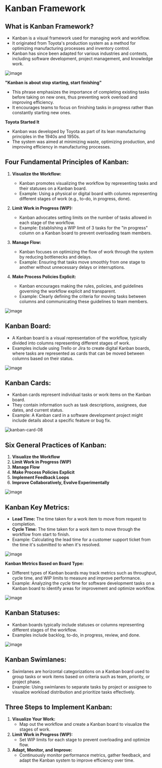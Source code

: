 # **Kanban Framework**

## **What is Kanban Framework?**
- Kanban is a visual framework used for managing work and workflow.
- It originated from Toyota's production system as a method for optimizing manufacturing processes and inventory control.
- Kanban has since been adapted for various industries and contexts, including software development, project management, and knowledge work.

![image](https://github.com/Anandini18/Agile-Methodology/assets/88365547/a323d474-bd71-422b-96dd-1f22af443137)


**"Kanban is about stop starting, start finishing"**
- This phrase emphasizes the importance of completing existing tasks before taking on new ones, thus preventing work overload and improving efficiency.
- It encourages teams to focus on finishing tasks in progress rather than constantly starting new ones.

**Toyota Started It**
- Kanban was developed by Toyota as part of its lean manufacturing principles in the 1940s and 1950s.
- The system was aimed at minimizing waste, optimizing production, and improving efficiency in manufacturing processes.

## **Four Fundamental Principles of Kanban:**
1. **Visualize the Workflow:**
   - Kanban promotes visualizing the workflow by representing tasks and their statuses on a Kanban board.
   - Example: Using a physical or digital board with columns representing different stages of work (e.g., to-do, in progress, done).

2. **Limit Work in Progress (WIP):**
   - Kanban advocates setting limits on the number of tasks allowed in each stage of the workflow.
   - Example: Establishing a WIP limit of 3 tasks for the "in progress" column on a Kanban board to prevent overloading team members.

3. **Manage Flow:**
   - Kanban focuses on optimizing the flow of work through the system by reducing bottlenecks and delays.
   - Example: Ensuring that tasks move smoothly from one stage to another without unnecessary delays or interruptions.

4. **Make Process Policies Explicit:**
   - Kanban encourages making the rules, policies, and guidelines governing the workflow explicit and transparent.
   - Example: Clearly defining the criteria for moving tasks between columns and communicating these guidelines to team members.

![image](https://github.com/Anandini18/Agile-Methodology/assets/88365547/a703e305-df2a-4423-80e9-dfe04366a5c5)


## **Kanban Board:**
- A Kanban board is a visual representation of the workflow, typically divided into columns representing different stages of work.
- Examples include using Trello or Jira to create digital Kanban boards, where tasks are represented as cards that can be moved between columns based on their status.

![image](https://github.com/Anandini18/Agile-Methodology/assets/88365547/396a71f2-478e-4149-8499-93965719a56a)


## **Kanban Cards:**
- Kanban cards represent individual tasks or work items on the Kanban board.
- They contain information such as task descriptions, assignees, due dates, and current status.
- Example: A Kanban card in a software development project might include details about a specific feature or bug fix.

![kanban-card-08](https://github.com/Anandini18/Agile-Methodology/assets/88365547/a6980265-cf78-4985-a43f-febd96ab8e27)


## **Six General Practices of Kanban:**
1. **Visualize the Workflow**
2. **Limit Work in Progress (WIP)**
3. **Manage Flow**
4. **Make Process Policies Explicit**
5. **Implement Feedback Loops**
6. **Improve Collaboratively, Evolve Experimentally**

![image](https://github.com/Anandini18/Agile-Methodology/assets/88365547/81836775-6594-42d4-963c-df3040449bcb)


## **Kanban Key Metrics:**
- **Lead Time:** The time taken for a work item to move from request to completion.
- **Cycle Time:** The time taken for a work item to move through the workflow from start to finish.
- Example: Calculating the lead time for a customer support ticket from the time it's submitted to when it's resolved.

![image](https://github.com/Anandini18/Agile-Methodology/assets/88365547/56b5a0f4-3e45-4ea3-829e-737271bb46f3)


**Kanban Metrics Based on Board Type:**
- Different types of Kanban boards may track metrics such as throughput, cycle time, and WIP limits to measure and improve performance.
- Example: Analyzing the cycle time for software development tasks on a Kanban board to identify areas for improvement and optimize workflow.

![image](https://github.com/Anandini18/Agile-Methodology/assets/88365547/f2f16535-79d5-4448-91c6-22b12eafa5b0)


## **Kanban Statuses:**
- Kanban boards typically include statuses or columns representing different stages of the workflow.
- Examples include backlog, to-do, in progress, review, and done.

![image](https://github.com/Anandini18/Agile-Methodology/assets/88365547/7077bc5d-2615-47ba-99b1-ddbab9daa270)


## **Kanban Swimlanes:**
- Swimlanes are horizontal categorizations on a Kanban board used to group tasks or work items based on criteria such as team, priority, or project phase.
- Example: Using swimlanes to separate tasks by project or assignee to visualize workload distribution and prioritize tasks effectively.

## **Three Steps to Implement Kanban:**
1. **Visualize Your Work:**
   - Map out the workflow and create a Kanban board to visualize the stages of work.
2. **Limit Work in Progress (WIP):**
   - Set WIP limits for each stage to prevent overloading and optimize flow.
3. **Adapt, Monitor, and Improve:**
   - Continuously monitor performance metrics, gather feedback, and adapt the Kanban system to improve efficiency over time.
